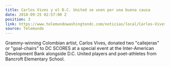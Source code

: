 ```yaml
---
title: Carlos Vives y el D.C. United se unen por una buena causa
date: 2018-09-25 02:57:00 Z
position: 3
link: https://www.telemundowashingtondc.com/noticias/local/Carlos-Vives-se-une-a-D_C_-United-para-realizar-donaci_n_Washington-DC-494286021.html?akmobile=o&appVideoHub=y
source: Telemundo
---
```


Grammy-winning Colombian artist, Carlos Vives, donated two "callejeras" or "goal-chairs" to DC SCORES at a special event at the Inter-American Development Bank alongside D.C. United players and poet-athletes from Bancroft Elementary School.